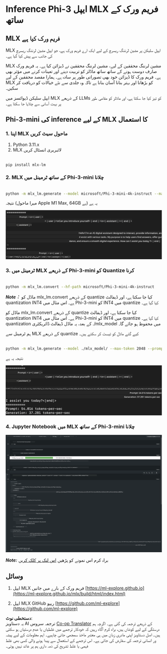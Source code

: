 <!--
CO_OP_TRANSLATOR_METADATA:
{
  "original_hash": "dcb656f3d206fc4968e236deec5d4384",
  "translation_date": "2025-07-16T21:00:55+00:00",
  "source_file": "md/01.Introduction/03/MLX_Inference.md",
  "language_code": "ur"
}
-->
# **Inference Phi-3 ایپل MLX فریم ورک کے ساتھ**

## **MLX فریم ورک کیا ہے**

MLX ایپل سلیکن پر مشین لرننگ ریسرچ کے لیے ایک ارے فریم ورک ہے، جو ایپل مشین لرننگ ریسرچ کی جانب سے پیش کیا گیا ہے۔

MLX مشین لرننگ محققین کے لیے، مشین لرننگ محققین نے ڈیزائن کیا ہے۔ یہ فریم ورک صارف دوست ہونے کے ساتھ ساتھ ماڈلز کو تربیت دینے اور تعینات کرنے میں مؤثر بھی ہے۔ فریم ورک کا ڈیزائن خود بھی تصوراتی طور پر سادہ ہے۔ ہمارا مقصد محققین کے لیے MLX کو بڑھانا اور بہتر بنانا آسان بنانا ہے تاکہ وہ جلدی سے نئے خیالات کو دریافت کر سکیں۔

ایپل سلیکن ڈیوائسز میں MLX کے ذریعے LLMs کو تیز کیا جا سکتا ہے، اور ماڈلز کو مقامی طور پر بہت آسانی سے چلایا جا سکتا ہے۔

## **Phi-3-mini کی inference کے لیے MLX کا استعمال**

### **1. اپنا MLX ماحول سیٹ کریں**

1. Python 3.11.x  
2. MLX لائبریری انسٹال کریں

```bash

pip install mlx-lm

```

### **2. MLX کے ساتھ ٹرمینل میں Phi-3-mini چلانا**

```bash

python -m mlx_lm.generate --model microsoft/Phi-3-mini-4k-instruct --max-token 2048 --prompt  "<|user|>\nCan you introduce yourself<|end|>\n<|assistant|>"

```

نتیجہ (میرا ماحول Apple M1 Max, 64GB ہے) یہ ہے

![Terminal](../../../../../translated_images/01.5cf57df8f7407cf9281c0237f4e69c3728b8817253aad0835d14108b07c83c88.ur.png)

### **3. ٹرمینل میں MLX کے ذریعے Phi-3-mini کو Quantize کرنا**

```bash

python -m mlx_lm.convert --hf-path microsoft/Phi-3-mini-4k-instruct

```

***Note：*** ماڈل کو mlx_lm.convert کے ذریعے quantize کیا جا سکتا ہے، اور ڈیفالٹ quantization INT4 ہے۔ اس مثال میں Phi-3-mini کو INT4 میں quantize کیا گیا ہے۔

ماڈل کو mlx_lm.convert کے ذریعے quantize کیا جا سکتا ہے، اور ڈیفالٹ quantization INT4 ہے۔ اس مثال میں Phi-3-mini کو INT4 میں quantize کیا گیا ہے۔ quantization کے بعد، یہ ماڈل ڈیفالٹ ڈائریکٹری ./mlx_model میں محفوظ ہو جائے گا۔

ہم ٹرمینل سے MLX کے ذریعے quantize کیے گئے ماڈل کو ٹیسٹ کر سکتے ہیں۔

```bash

python -m mlx_lm.generate --model ./mlx_model/ --max-token 2048 --prompt  "<|user|>\nCan you introduce yourself<|end|>\n<|assistant|>"

```

نتیجہ یہ ہے

![INT4](../../../../../translated_images/02.7b188681a8eadbc111aba8d8006e4b3671788947a99a46329261e169dd2ec29f.ur.png)

### **4. Jupyter Notebook میں MLX کے ساتھ Phi-3-mini چلانا**

![Notebook](../../../../../translated_images/03.b9705a3a5aaa89f9eb0ca04c1a4565dfe4a5e8cc68604227d2eab149fef1d3c7.ur.png)

***Note:*** براہ کرم اس نمونے کو پڑھیں [اس لنک پر کلک کریں](../../../../../code/03.Inference/MLX/MLX_DEMO.ipynb)

## **وسائل**

1. ایپل MLX فریم ورک کے بارے میں جانیں [https://ml-explore.github.io](https://ml-explore.github.io/mlx/build/html/index.html)

2. ایپل MLX GitHub ریپو [https://github.com/ml-explore](https://github.com/ml-explore)

**دستخطی نوٹ**:  
یہ دستاویز AI ترجمہ سروس [Co-op Translator](https://github.com/Azure/co-op-translator) کے ذریعے ترجمہ کی گئی ہے۔ اگرچہ ہم درستگی کے لیے کوشاں ہیں، براہ کرم آگاہ رہیں کہ خودکار ترجمے میں غلطیاں یا عدم درستیاں ہو سکتی ہیں۔ اصل دستاویز اپنی مادری زبان میں ہی معتبر ماخذ سمجھی جانی چاہیے۔ اہم معلومات کے لیے پیشہ ور انسانی ترجمہ کی سفارش کی جاتی ہے۔ اس ترجمے کے استعمال سے پیدا ہونے والی کسی بھی غلط فہمی یا غلط تشریح کی ذمہ داری ہم پر عائد نہیں ہوتی۔